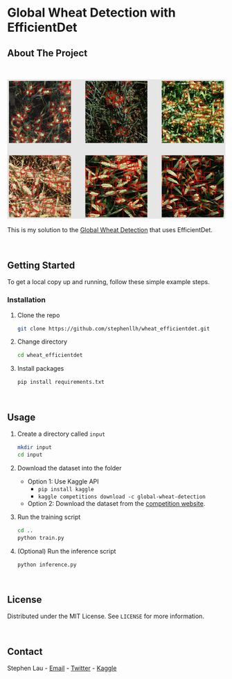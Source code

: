 # Global Wheat Detection with EfficientDet

<!-- ABOUT THE PROJECT -->
## About The Project

<br/>
<p align="center">
  <img src="/image/image.png" alt="Competition image"/>
</p>


<!-- ![Product Name Screen Shot](/image/image.png) -->

This is my solution to the [Global Wheat Detection](https://www.kaggle.com/c/global-wheat-detection) that uses EfficientDet.

<br/>

<!-- GETTING STARTED -->
## Getting Started

To get a local copy up and running, follow these simple example steps.


### Installation

1. Clone the repo
   ```sh
   git clone https://github.com/stephenllh/wheat_efficientdet.git
   ```

1. Change directory
   ```sh
   cd wheat_efficientdet
   ```

2. Install packages
   ```sh
   pip install requirements.txt
   ```

<br/>

<!-- USAGE EXAMPLES -->
## Usage

1. Create a directory called `input`
   ```sh
   mkdir input
   cd input
   ```

2. Download the dataset into the folder
    - Option 1: Use Kaggle API
      - `pip install kaggle`
      - `kaggle competitions download -c global-wheat-detection`
    - Option 2: Download the dataset from the [competition website](https://www.kaggle.com/c/global-wheat-detection/data).

3. Run the training script
   ```sh
   cd ..
   python train.py
   ```

4. (Optional) Run the inference script
   ```sh
   python inference.py
   ```

<br/>


<!-- LICENSE -->
## License

Distributed under the MIT License. See `LICENSE` for more information.

<br/>


<!-- CONTACT -->
## Contact

Stephen Lau - [Email](stephenlaulh@gmail.com) - [Twitter](https://twitter.com/StephenLLH) - [Kaggle](https://www.kaggle.com/faraksuli)

